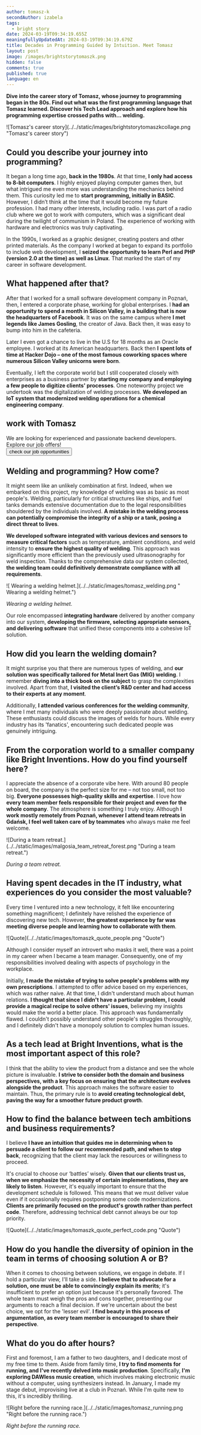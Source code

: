 ```yaml
---
author: tomasz-k
secondAuthor: izabela
tags:
  - bright story
date: 2024-03-19T09:34:19.655Z
meaningfullyUpdatedAt: 2024-03-19T09:34:19.679Z
title: Decades in Programming Guided by Intuition. Meet Tomasz
layout: post
image: /images/brightstorytomaszk.png
hidden: false
comments: true
published: true
language: en
---
```

**Dive into the career story of Tomasz, whose journey to programming began in the 80s. Find out what was the first programming language that Tomasz learned. Discover his Tech Lead approach and explore how his programming expertise crossed paths with… welding.**

<div className="image">![Tomasz's career story](../../static/images/brightstorytomaszkcollage.png "Tomasz's career story")</div>

## Could you describe your journey into programming?

It began a long time ago, **back in the 1980s**. At that time, **I only had access to 8-bit computers**. I highly enjoyed playing computer games then, but what intrigued me even more was understanding the mechanics behind them. This curiosity led me to **start programming, initially in BASIC**. However, I didn’t think at the time that it would become my future profession. I had many other interests, including radio. I was part of a radio club where we got to work with computers, which was a significant deal during the twilight of communism in Poland. The experience of working with hardware and electronics was truly captivating.

In the 1990s, I worked as a graphic designer, creating posters and other printed materials. As the company I worked at began to expand its portfolio to include web development, I **seized the opportunity to learn Perl and PHP (version 2.0 at the time) as well as Linux**. That marked the start of my career in software development.

## What happened after that?

After that I worked for a small software development company in Poznań, then, I entered a corporate phase, working for global enterprises. I **had an opportunity to spend a month in Silicon Valley, in a building that is now the headquarters of Facebook**. It was on the same campus where **I met legends like James Gosling**, the creator of Java. Back then, it was easy to bump into him in the cafeteria.

Later I even got a chance to live in the U.S for 18 months as an Oracle employee. I worked at its American headquarters. Back then **I spent lots of time at Hacker Dojo – one of the most famous coworking spaces where numerous Silicon Valley unicorns were born**.

Eventually, I left the corporate world but I still cooperated closely with enterprises as a business partner by **starting my company and employing a few people to digitize clients' processes**. One noteworthy project we undertook was the digitalization of welding processes. **We developed an IoT system that modernized welding operations for a chemical engineering company**.

<div class='block-button'><h2>work with Tomasz</h2><div>We are looking for experienced and passionate backend developers. Explore our job offers!</div><a href="/career/"><button>check our job opportunities</button></a></div>

## Welding and programming? How come?

It might seem like an unlikely combination at first. Indeed, when we embarked on this project, my knowledge of welding was as basic as most people's. Welding, particularly for critical structures like ships, and fuel tanks demands extensive documentation due to the legal responsibilities shouldered by the individuals involved. **A mistake in the welding process can potentially compromise the integrity of a ship or a tank, posing a direct threat to lives**. 

**We developed software integrated with various devices and sensors to measure critical factors** such as temperature, ambient conditions, and weld intensity to **ensure the highest quality of welding**. This approach was significantly more efficient than the previously used ultrasonography for weld inspection. Thanks to the comprehensive data our system collected, **the welding team could definitively demonstrate compliance with all requirements**.

<div className="image">![ Wearing a welding helmet.](../../static/images/tomasz_welding.png " Wearing a welding helmet.")</div>

*Wearing a welding helmet.*

Our role encompassed **integrating hardware** delivered by another company into our system, **developing the firmware, selecting appropriate sensors, and delivering software** that unified these components into a cohesive IoT solution.

## How did you learn the welding domain?

It might surprise you that there are numerous types of welding, and **our solution was specifically tailored for Metal Inert Gas (MIG) welding**. I remember **diving into a thick book on the subject** to grasp the complexities involved. Apart from that, **I visited the client’s R&D center and had access to their experts at any moment**. 

Additionally, **I attended various conferences for the welding community**, where I met many individuals who were deeply passionate about welding. These enthusiasts could discuss the images of welds for hours. While every industry has its 'fanatics', encountering such dedicated people was genuinely intriguing.

## From the corporation world to a smaller company like Bright Inventions. How do you find yourself here?

I appreciate the absence of a corporate vibe here. With around 80 people on board, the company is the perfect size for me – not too small, not too big. **Everyone possesses high-quality skills and expertise**. I love how **every team member feels responsible for their project and even for the whole company**. The atmosphere is something I truly enjoy. Although **I work mostly remotely from Poznań, whenever I attend team retreats in Gdańsk, I feel well taken care of by teammates** who always make me feel welcome.

<div className="image">![During a team retreat.](../../static/images/malgosia_team_retreat_forest.png "During a team retreat.")</div>

*During a team retreat.*

## Having spent decades in the IT industry, what experiences do you consider the most valuable?

Every time I ventured into a new technology, it felt like encountering something magnificent; I definitely have relished the experience of discovering new tech. However, **the greatest experience by far was meeting diverse people and learning how to collaborate with them**. 

<div className="image">![Quote](../../static/images/tomaszk_quote_people.png "Quote")</div>

Although I consider myself an introvert who masks it well, there was a point in my career when I became a team manager. Consequently, one of my responsibilities involved dealing with aspects of psychology in the workplace.

Initially, **I made the mistake of trying to solve people's problems with my own prescriptions**. I attempted to offer advice based on my experiences, which was rather naive. At that time, I didn't understand much about human relations. **I thought that since I didn't have a particular problem, I could provide a magical recipe to solve others' issues**, believing my insights would make the world a better place. This approach was fundamentally flawed. I couldn't possibly understand other people's struggles thoroughly, and I definitely didn't have a monopoly solution to complex human issues.

## As a tech lead at Bright Inventions, what is the most important aspect of this role?

I think that the ability to view the product from a distance and see the whole picture is invaluable. **I strive to consider both the domain and business perspectives, with a key focus on ensuring that the architecture evolves alongside the product**. This approach makes the software easier to maintain. Thus, the primary rule is to **avoid creating technological debt, paving the way for a smoother future product growth**.

## How to find the balance between tech ambitions and business requirements? 

I believe **I have an intuition that guides me in determining when to persuade a client to follow our recommended path, and when to step back**, recognizing that the client may lack the resources or willingness to proceed. 

It's crucial to choose our ‘battles’ wisely. **Given that our clients trust us, when we emphasize the necessity of certain implementations, they are likely to listen**. However, it's equally important to ensure that the development schedule is followed. This means that we must deliver value even if it occasionally requires postponing some code modernizations. **Clients are primarily focused on the product's growth rather than perfect code**. Therefore, addressing technical debt cannot always be our top priority.

<div className="image">![Quote](../../static/images/tomaszk_quote_perfect_code.png "Quote")</div>

## How do you handle the diversity of opinion in the team in terms of choosing solution A or B?

When it comes to choosing between solutions, we engage in debate. If I hold a particular view, I'll take a side. **I believe that to advocate for a solution, one must be able to convincingly explain its merits**; it's insufficient to prefer an option just because it's personally favored. The whole team must weigh the pros and cons together, presenting our arguments to reach a final decision. If we're uncertain about the best choice, we opt for the 'lesser evil'. **I find beauty in this process of argumentation, as every team member is encouraged to share their perspective**.

## What do you do after hours?

First and foremost, I am a father to two daughters, and I dedicate most of my free time to them. Aside from family time, **I try to find moments for running, and I've recently delved into music production**. Specifically, **I'm exploring DAWless music creation**, which involves making electronic music without a computer, using synthesizers instead. In January, I made my stage debut, improvising live at a club in Poznań. While I'm quite new to this, it's incredibly thrilling.

<div className="image">![Right before the running race.](../../static/images/tomasz_running.png "Right before the running race.")</div>

*Right before the running race.*